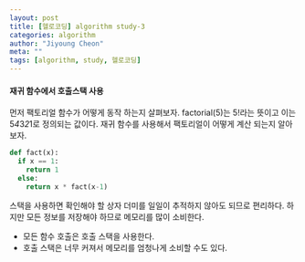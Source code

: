```yaml
---
layout: post
title: [헬로코딩] algorithm study-3
categories: algorithm
author: "Jiyoung Cheon"
meta: ""
tags: [algorithm, study, 헬로코딩]
---
```


#### 재귀 함수에서 호출스택 사용

  먼저 팩토리얼 함수가 어떻게 동작 하는지 살펴보자. factorial(5)는 5!라는 뜻이고 이는 5*4*3*2*1로 정의되는 값이다. 재귀 함수를 사용해서 팩토리얼이 어떻게 계산 되는지 알아보자.

  ```python
  def fact(x):
    if x == 1:
      return 1
    else:
      return x * fact(x-1)
  ```
스택을 사용하면 확인해야 할 상자 더미를 일일이 추적하지 않아도 되므로 편리하다. 하지만 모든 정보를 저장해야 하므로 메모리를 많이 소비한다.

* 모든 함수 호출은 호출 스택을 사용한다.
* 호출 스택은 너무 커져서 메모리를 엄청나게 소비할 수도 있다.
